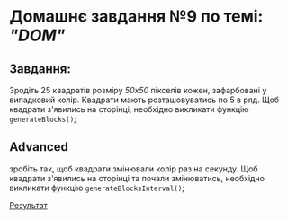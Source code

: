 # Домашнє завдання №9 по темі: *"DOM"*

## Завдання: 
Зродіть 25 квадратів розміру *50х50* пікселів кожен, зафарбовані у випадковий колір. Квадрати мають розташовуватись по 5 в ряд.
Щоб квадрати з'явились на сторінці, необхідно викликати функцію `generateBlocks()`;

## Advanced 
зробіть так, щоб квадрати змінювали колір раз на секунду.
Щоб квадрати з'явились на сторінці та почали змінюватись, необхідно викликати функцію `generateBlocksInterval()`;

[Результат](https://danadovzh.github.io/Cursor_Education/Front-end.%20Advanced/HW09-DOM/index.html)